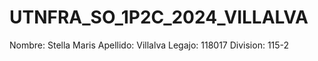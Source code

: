 # UTNFRA_SO_1P2C_2024_VILLALVA

Nombre: Stella Maris
Apellido: Villalva
Legajo: 118017
Division: 115-2
